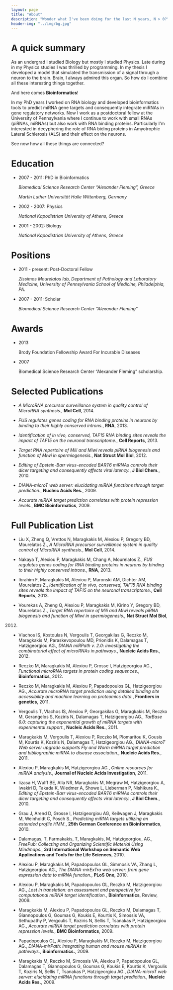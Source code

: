 ```yaml
---
layout: page
title: "About"
description: "Wonder what I've been doing for the last N years, N > 0?"
header-img: "../img/bg.jpg"
---
```


# A quick summary
As an undergrad I studied Biology but mostly I studied Physics. Late during in
my Physics studies I was thrilled by programming. In my thesis I developed a
model that simulated the transmission of a signal through a neuron to the
brain. Brain, I always admired this organ. So how do I combine all these
interesting things together.

And here comes **Bioinformatics**!

In my PhD years I worked on RNA biology and developed bioinformatics tools to
predict miRNA gene targets and consequently integrate miRNAs in gene
regulatory networks. Now I work as a postdoctoral fellow at the University of
Pennsylvania where I continue to work with small RNAs (piRNAs, miRNAs) but
also work with RNA binding proteins. Particularly I'm interested in
decyphering the role of RNA biding proteins in Amyotrophic Lateral Schlerosis
(ALS) and their effect on the neurons.

See now how all these things are connected?


# Education

* 2007 - 2011: PhD in Bioinformatics

	*Biomedical Science Research Center “Alexander Fleming”, Greece*

	*Martin Luther Universität Halle Wittenberg, Germany*

* 2002 - 2007: Physics

	*National Kapodistrian University of Athens, Greece*

* 2001 - 2002: Biology
	
	*National Kapodistrian University of Athens, Greece*

# Positions

* 2011 - present: Post-Doctoral Fellow 

	*Zissimos Mourelatos lab, Department of Pathology and
	Laboratory Medicine, University of Pennsylvania School of Medicine,
	Philadelphia, PA.*

* 2007 - 2011: Scholar

	*Biomedical Science Research Center “Alexander Fleming”*

# Awards

* 2013

	Brody Foundation Fellowship Award For Incurable Diseases

* 2007

	Biomedical Science Research Center “Alexander Fleming” scholarship.

# Selected Publications

*  *A MicroRNA precursor surveillance system in quality control of MicroRNA
synthesis.*, **Mol Cell**, 2014.

*  *FUS regulates genes coding for RNA binding proteins in neurons by binding
to their highly conserved introns.*, **RNA**, 2013.

*  *Identification of in vivo, conserved, TAF15 RNA binding sites reveals the
impact of TAF15 on the neuronal transcriptome.*, **Cell Reports**, 2013.

*  *Target RNA repertoire of Mili and Miwi reveals piRNA biogenesis and
function of Miwi in spermiogenesis.*, **Nat Struct Mol Biol**, 2012.

*  *Editing of Epstein-Barr virus-encoded BART6 miRNAs controls their dicer
targeting and consequently affects viral latency.*, **J Biol Chem.**, 2010.

*  *DIANA-microT web server: elucidating miRNA functions through target
prediction.*, **Nucleic Acids Res.**, 2009.

*  *Accurate miRNA target prediction correlates with protein repression
levels.*, **BMC Bioinformatics**, 2009.

# Full Publication List

*  Liu X, Zheng Q, Vrettos N, Maragkakis M, Alexiou P, Gregory BD, Mourelatos
Z., *A MicroRNA precursor surveillance system in quality control of MicroRNA
synthesis.*, **Mol Cell**, 2014.

*  Nakaya T, Alexiou P, Maragkakis M, Chang A, Mourelatos Z., *FUS regulates
genes coding for RNA binding proteins in neurons by binding to their highly
conserved introns.*, **RNA**, 2013.

*  Ibrahim F, Maragkakis M, Alexiou P, Maronski AM, Dichter AM, Mourelatos Z.,
*Identification of in vivo, conserved, TAF15 RNA binding sites reveals the
impact of TAF15 on the neuronal transcriptome.*, **Cell Reports**, 2013.

*  Vourekas A, Zheng Q, Alexiou P, Maragkakis M, Kirino Y, Gregory BD,
Mourelatos Z., *Target RNA repertoire of Mili and Miwi reveals piRNA
biogenesis and function of Miwi in spermiogenesis.*, **Nat Struct Mol Biol**,
2012.

*  Vlachos IS, Kostoulas N, Vergoulis T, Georgakilas G, Reczko M, Maragkakis
M, Paraskevopoulou MD, Prionidis K, Dalamagas T, Hatzigeorgiou AG., *DIANA
miRPath v. 2.0: investigating the combinatorial effect of microRNAs in
pathways.*, **Nucleic Acids Res.**, 2012. 

*  Reczko M, Maragkakis M, Alexiou P, Grosse I, Hatzigeorgiou AG., *Functional
microRNA targets in protein coding sequences.*, **Bioinformatics**, 2012. 

*  Reczko M, Maragkakis M, Alexiou P, Papadopoulos GL, Hatzigeorgiou AG., 
*Accurate microRNA target prediction using detailed binding site accessibility
and machine learning on proteomics data.*, **Frontiers in genetics**, 2011.

*  Vergoulis T, Vlachos IS, Alexiou P, Georgakilas G, Maragkakis M, Reczko M,
Gerangelos S, Koziris N, Dalamagas T, Hatzigeorgiou AG., *TarBase 6.0:
capturing the exponential growth of miRNA targets with experimental support.*,
**Nucleic Acids Res.**, 2011.

*  Maragkakis M, Vergoulis T, Alexiou P, Reczko M, Plomaritou K, Gousis M,
Kourtis K, Koziris N, Dalamagas T, Hatzigeorgiou AG., *DIANA-microT Web server
upgrade supports Fly and Worm miRNA target prediction and bibliographic miRNA
to disease association.*, **Nucleic Acids Res.**, 2011.

*  Alexiou P, Maragkakis M, Hatzigeorgiou AG., *Online resources for miRNA
analysis.*, **Journal of Nucleic Acids Investigation**, 2011.

*  Iizasa H, Wulff BE, Alla NR, Maragkakis M, Megraw M, Hatzigeorgiou A,
Iwakiri D, Takada K, Wiedmer A, Showe L, Lieberman P, Nishikura K., *Editing
of Epstein-Barr virus-encoded BART6 miRNAs controls their dicer targeting and
consequently affects viral latency.*, **J Biol Chem.**, 2010.

*  Grau J, Arend D, Grosse I, Hatzigeorgiou AG, Keilwagen J, Maragkakis M,
Weinholdt C, Posch S., *Predicting miRNA targets utilizing an extended profile
HMM.*, **25th German Conference on Bioinformatics**, 2010.

*  Dalamagas, T, Farmakakis, T, Maragkakis, M, Hatzigeorgiou, AG., *FreePub:
Collecting and Organizing Scientific Material Using Mindmaps.*, **3rd
International Workshop on Semantic Web Applications and Tools for the Life
Sciences**, 2010.

*  Alexiou P, Maragkakis M, Papadopoulos GL, Simmosis VA, Zhang L,
Hatzigeorgiou AG., *The DIANA-mirExTra web server: from gene expression data
to miRNA function.*, **PLoS One**, 2010. 

*  Alexiou P, Maragkakis M, Papadopoulos GL, Reczko M, Hatzigeorgiou AG.,
*Lost in translation: an assessment and perspective for computational miRNA
target identification.*, **Bioinformatics**, Review, 2009. 

*  Maragkakis M, Alexiou P, Papadopoulos GL, Reczko M, Dalamagas T,
Giannopoulos G, Goumas G, Koukis E, Kourtis K, Simossis VA, Sethupathy P,
Vergoulis T, Koziris N, Sellis T, Tsanakas P, Hatzigeorgiou AG., *Accurate
miRNA target prediction correlates with protein repression levels.*, **BMC
Bioinformatics**, 2009.

*  Papadopoulos GL, Alexiou P, Maragkakis M, Reczko M, Hatzigeorgiou AG.,
*DIANA-mirPath: Integrating human and mouse miRNAs in pathways.*,
**Bioinformatics.**, 2009.

*  Maragkakis M, Reczko M, Simossis VA, Alexiou P, Papadopoulos GL, Dalamagas
T, Giannopoulos G, Goumas G, Koukis E, Kourtis K, Vergoulis T, Koziris N,
Sellis T, Tsanakas P, Hatzigeorgiou AG., *DIANA-microT web server: elucidating
miRNA functions through target prediction.*, **Nucleic Acids Res.**, 2009.

